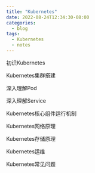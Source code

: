 ```yaml
---
title: "Kubernetes"
date: 2022-08-24T12:34:30-08:00
categories:
  - blog
tags:
  - Kubernetes
  - notes
---
```


初识Kubernetes

Kubernetes集群搭建

深入理解Pod

深入理解Service

Kubernetes核心组件运行机制

Kubernetes网络原理

Kubernetes存储原理

Kubernetes运维

Kubernetes常见问题